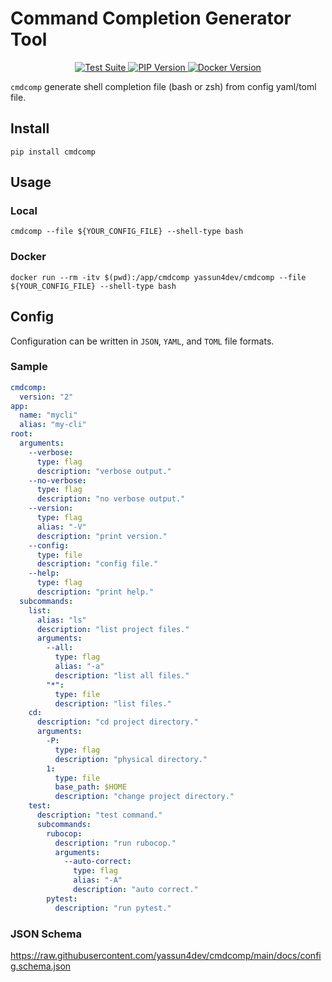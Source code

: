# Command Completion Generator Tool

<p align="center">
    <a href="https://github.com/yassun4dev/cmdcomp/actions">
        <img src="https://github.com/yassun4dev/cmdcomp/actions/workflows/test-suite.yml/badge.svg" alt="Test Suite">
    </a>
    <a href="https://pypi.org/project/cmdcomp">
        <img src="https://badge.fury.io/py/cmdcomp.svg" alt="PIP Version">
    </a>
    <a href="https://hub.docker.com/r/yassun4dev/cmdcomp">
        <img src="https://img.shields.io/docker/v/yassun4dev/cmdcomp/latest?label=docker%20version" alt="Docker Version">
    </a>
</p>

`cmdcomp` generate shell completion file (bash or zsh) from config yaml/toml file.

## Install

```shell
pip install cmdcomp
```

## Usage

### Local
```shell
cmdcomp --file ${YOUR_CONFIG_FILE} --shell-type bash
```

### Docker

```shell
docker run --rm -itv $(pwd):/app/cmdcomp yassun4dev/cmdcomp --file ${YOUR_CONFIG_FILE} --shell-type bash
```

## Config

Configuration can be written in `JSON`, `YAML`, and `TOML` file formats.

### Sample

```yaml
cmdcomp:
  version: "2"
app:
  name: "mycli"
  alias: "my-cli"
root:
  arguments:
    --verbose:
      type: flag
      description: "verbose output."
    --no-verbose:
      type: flag
      description: "no verbose output."
    --version:
      type: flag
      alias: "-V"
      description: "print version."
    --config:
      type: file
      description: "config file."
    --help:
      type: flag
      description: "print help."
  subcommands:
    list:
      alias: "ls"
      description: "list project files."
      arguments:
        --all:
          type: flag
          alias: "-a"
          description: "list all files."
        "*":
          type: file
          description: "list files."
    cd:
      description: "cd project directory."
      arguments:
        -P:
          type: flag
          description: "physical directory."
        1:
          type: file
          base_path: $HOME
          description: "change project directory."
    test:
      description: "test command."
      subcommands:
        rubocop:
          description: "run rubocop."
          arguments:
            --auto-correct:
              type: flag
              alias: "-A"
              description: "auto correct."
        pytest:
          description: "run pytest."
```

### JSON Schema

https://raw.githubusercontent.com/yassun4dev/cmdcomp/main/docs/config.schema.json
